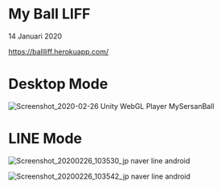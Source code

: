 # My Ball LIFF

14 Januari 2020

https://ballliff.herokuapp.com/

# Desktop Mode
![Screenshot_2020-02-26 Unity WebGL Player MySersanBall](https://user-images.githubusercontent.com/60083537/75309518-e1c58600-5883-11ea-95e1-f2a07877d98d.png)

# LINE Mode
![Screenshot_20200226_103530_jp naver line android](https://user-images.githubusercontent.com/60083537/75309534-eb4eee00-5883-11ea-9601-d749596314a8.jpg)

![Screenshot_20200226_103542_jp naver line android](https://user-images.githubusercontent.com/60083537/75309538-ec801b00-5883-11ea-8248-cb4bf0aaad3b.jpg)
